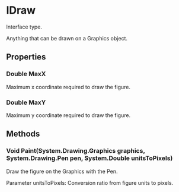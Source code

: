 # IDraw

Interface type.

Anything that can be drawn on a Graphics object.

## Properties

### Double MaxX

Maximum x coordinate required to draw the figure.

### Double MaxY

Maximum y coordinate required to draw the figure.

## Methods

### Void Paint(System.Drawing.Graphics graphics, System.Drawing.Pen pen, System.Double unitsToPixels)

Draw the figure on the Graphics with the Pen.

Parameter unitsToPixels: Conversion ratio from figure units to pixels.  

